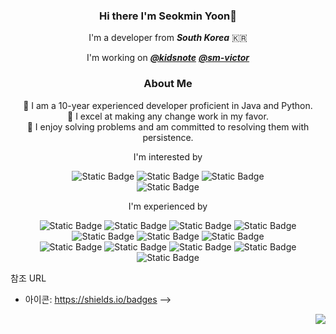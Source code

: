 <center>
<h3>Hi there I'm Seokmin Yoon👋</h3>
<!-- 내가 태어난 곳 -->
I'm a developer from <em><strong>South Korea</strong></em> 🇰🇷

<!-- 현재 일하는 곳/사는 곳 -->
I'm working on [<em><strong>@kidsnote</strong></em>](https://github.com/kidsnote) [<em><strong>@sm-victor</strong></em>](https://github.com/sm-victor)

<!-- 간단한 내 소개-->
### About Me
<p>
💼 I am a 10-year experienced developer proficient in Java and Python.</br>
🌱 I excel at making any change work in my favor.</br>
🎯 I enjoy solving problems and am committed to resolving them with persistence.</br>
</p>

<!-- 주력(Active) 언어 -->
I'm interested by
<p>
<img alt="Static Badge" src="https://img.shields.io/badge/Python-message?style=flat-square&logo=python&color=gray">
<img alt="Static Badge" src="https://img.shields.io/badge/Django-message?style=flat-square&logo=django&color=gray">
<img alt="Static Badge" src="https://img.shields.io/badge/FastAPI-message?style=flat-square&logo=FastAPI&color=gray">
</br>
<img alt="Static Badge" src="https://img.shields.io/badge/Spring-message?style=flat-square&logo=Spring&color=gray">
</p>

<!-- 경험 했던 언어 -->
I'm experienced by
<p>
<img alt="Static Badge" src="https://img.shields.io/badge/Python-message?style=flat-square&logo=python&color=gray">
<img alt="Static Badge" src="https://img.shields.io/badge/Java-message?style=flat-square&logo=Java&color=gray">
<img alt="Static Badge" src="https://img.shields.io/badge/Kotlin-message?style=flat-square&logo=Kotlin&color=gray">
<img alt="Static Badge" src="https://img.shields.io/badge/PHP-message?style=flat-square&logo=PHP&color=gray">
<img alt="Static Badge" src="https://img.shields.io/badge/ASP-message?style=flat-square&logo=ASP&color=gray">
<img alt="Static Badge" src="https://img.shields.io/badge/ASP%20.net-message?style=flat-square&logo=.net&color=gray">
<img alt="Static Badge" src="https://img.shields.io/badge/VisualBasic-message?style=flat-square&logo=visualbasic&color=gray">
<br/>
<img alt="Static Badge" src="https://img.shields.io/badge/Django-message?style=flat-square&logo=django&color=gray">
<img alt="Static Badge" src="https://img.shields.io/badge/FastAPI-message?style=flat-square&logo=FastAPI&color=gray">
<img alt="Static Badge" src="https://img.shields.io/badge/Spring-message?style=flat-square&logo=Spring&color=gray">
<img alt="Static Badge" src="https://img.shields.io/badge/React-message?style=flat-square&logo=React&color=gray">
<img alt="Static Badge" src="https://img.shields.io/badge/Ionic-message?style=flat-square&logo=Ionic&color=gray">
</p>
<!-- TODO: 내 취미 -->
</center>

<!--
**MinYn/MinYn** is a ✨ _special_ ✨ repository because its `README.md` (this file) appears on your GitHub profile.

Here are some ideas to get you started:

- 🔭 I’m currently working on ...
- 🌱 I’m currently learning ...
- 👯 I’m looking to collaborate on ...
- 🤔 I’m looking for help with ...
- 💬 Ask me about ...
- 📫 How to reach me: ...
- 😄 Pronouns: ...
- ⚡ Fun fact: ...

> :warning: **Warning:** Do not push the big red button.

This is my recent activity.
<!--START_SECTION:activity-->
<!--END_SECTION:activity-->

참조 URL
- 아이콘: https://shields.io/badges
-->
<p align="right">
<a href="https://hits.seeyoufarm.com"><img src="https://hits.seeyoufarm.com/api/count/incr/badge.svg?url=https%3A%2F%2Fgithub.com%2FMinYn&count_bg=%233D7CC8&title_bg=%23555555&icon=&icon_color=%23E7E7E7&title=visitors&edge_flat=true"/></a>
</p>
